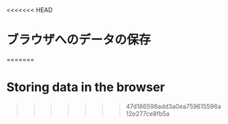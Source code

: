 
<<<<<<< HEAD
# ブラウザへのデータの保存
=======
# Storing data in the browser
>>>>>>> 47d186598add3a0ea759615596a12e277ce8fb5a
